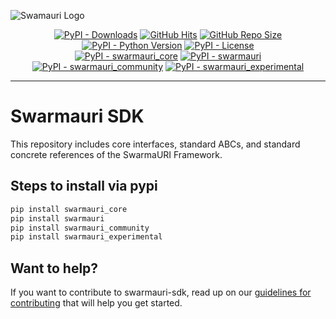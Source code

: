 ![Swamauri Logo](https://res.cloudinary.com/dbjmpekvl/image/upload/v1730099724/Swarmauri-logo-lockup-2048x757_hww01w.png)

<p align="center">
    <a href="https://pypi.org/project/swarmauri/">
        <img src="https://img.shields.io/pypi/dm/swarmauri" alt="PyPI - Downloads"/></a>
    <a href="https://github.com/swarmauri/swarmauri-sdk">
        <img src="https://hits.seeyoufarm.com/api/count/incr/badge.svg?url=https://github.com/swarmauri/swarmauri-sdk&count_bg=%2379C83D&title_bg=%23555555&icon=&icon_color=%23E7E7E7&title=hits&edge_flat=false" alt="GitHub Hits"/></a>
    <a href="https://github.com/swarmauri/swarmauri-sdk">
        <img src="https://img.shields.io/github/repo-size/swarmauri/swarmauri-sdk" alt="GitHub Repo Size"/></a>
    <a href="https://pypi.org/project/swarmauri/">
        <img src="https://img.shields.io/pypi/pyversions/swarmauri" alt="PyPI - Python Version"/></a>
    <a href="https://pypi.org/project/swarmauri/">
        <img src="https://img.shields.io/pypi/l/swarmauri" alt="PyPI - License"/></a>
    <br />
    <a href="https://pypi.org/project/swarmauri/">
        <img src="https://img.shields.io/pypi/v/swarmauri?label=swarmauri_core&color=green" alt="PyPI - swarmauri_core"/></a>
    <a href="https://pypi.org/project/swarmauri/">
        <img src="https://img.shields.io/pypi/v/swarmauri?label=swarmauri&color=green" alt="PyPI - swarmauri"/></a>
    <a href="https://pypi.org/project/swarmauri/">
        <img src="https://img.shields.io/pypi/v/swarmauri?label=swarmauri_community&color=yellow" alt="PyPI - swarmauri_community"/></a>
    <a href="https://pypi.org/project/swarmauri/">
        <img src="https://img.shields.io/pypi/v/swarmauri?label=swarmauri_experimental&color=yellow" alt="PyPI - swarmauri_experimental"/></a>
</p>

---

# Swarmauri SDK
This repository includes core interfaces, standard ABCs, and standard concrete references of the SwarmaURI Framework.


## Steps to install via pypi
```bash
pip install swarmauri_core
pip install swarmauri
pip install swarmauri_community
pip install swarmauri_experimental
```

## Want to help?

If you want to contribute to swarmauri-sdk, read up on our [guidelines for contributing](https://github.com/swarmauri/swarmauri-sdk/blob/master/contributing.md) that will help you get started.

